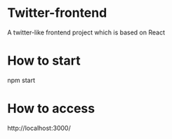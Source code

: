 # Twitter-frontend
A twitter-like frontend project which is based on React

# How to start
npm start

# How to access
http://localhost:3000/